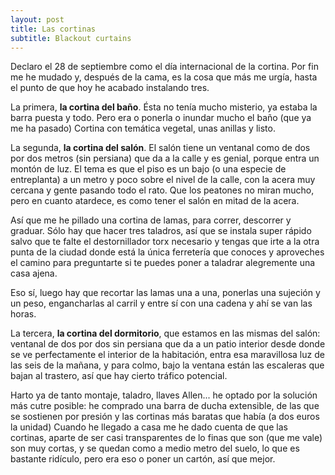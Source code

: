 ```yaml
---
layout: post
title: Las cortinas
subtitle: Blackout curtains
---
```

Declaro el 28 de septiembre como el día internacional de la cortina. Por fin me he mudado y, después de la cama, es la cosa que más me urgía, hasta el punto de que hoy he acabado instalando tres.

La primera, **la cortina del baño**. Ésta no tenía mucho misterio, ya estaba la barra puesta y todo. Pero era o ponerla o inundar mucho el baño (que ya me ha pasado) Cortina con temática vegetal, unas anillas y listo.

La segunda, **la cortina del salón**. El salón tiene un ventanal como de dos por dos metros (sin persiana) que da a la calle y es genial, porque entra un montón de luz. El tema es que el piso es un bajo (o una especie de entreplanta) a un metro y poco sobre el nivel de la calle, con la acera muy cercana y gente pasando todo el rato. Que los peatones no miran mucho, pero en cuanto atardece, es como tener el salón en mitad de la acera. 

Así que me he pillado una cortina de lamas, para correr, descorrer y graduar. Sólo hay que hacer tres taladros, así que se instala super rápido  salvo que te falte el destornillador torx  necesario y tengas que irte a la otra punta de la ciudad donde está la única ferretería que conoces y aproveches el camino para preguntarte si te puedes poner a taladrar alegremente una casa ajena.

Eso sí, luego hay que recortar las lamas una a una, ponerlas una sujeción y un peso, engancharlas al carril y entre sí con una cadena y ahí se van las horas.

La tercera, **la cortina del dormitorio**, que estamos en las mismas del salón: ventanal de dos por dos sin persiana que da a un patio interior desde donde se ve perfectamente el interior de la habitación, entra esa maravillosa luz de las seis de la mañana, y para colmo, bajo la ventana están las escaleras que bajan al trastero, así que hay cierto tráfico potencial.

Harto ya de tanto montaje, taladro, llaves Allen... he optado por la solución más cutre posible: he comprado una barra de ducha extensible, de las que se sostienen por presión y las cortinas más baratas que había (a dos euros la unidad) Cuando he llegado a casa me he dado cuenta de que las cortinas, aparte de ser casi transparentes de lo finas que son (que me vale) son muy cortas, y se quedan como a medio metro del suelo, lo que es bastante ridículo, pero era eso o poner un cartón, así que mejor. 



